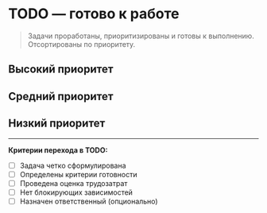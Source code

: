 # TODO — готово к работе

> Задачи проработаны, приоритизированы и готовы к выполнению. Отсортированы по приоритету.

## Высокий приоритет
<!-- Критически важные задачи, блокирующие другие -->


## Средний приоритет  
<!-- Важные задачи для текущего спринта/итерации -->


## Низкий приоритет
<!-- Задачи для будущих итераций -->

---
**Критерии перехода в TODO:**
- [ ] Задача четко сформулирована
- [ ] Определены критерии готовности
- [ ] Проведена оценка трудозатрат
- [ ] Нет блокирующих зависимостей
- [ ] Назначен ответственный (опционально) 